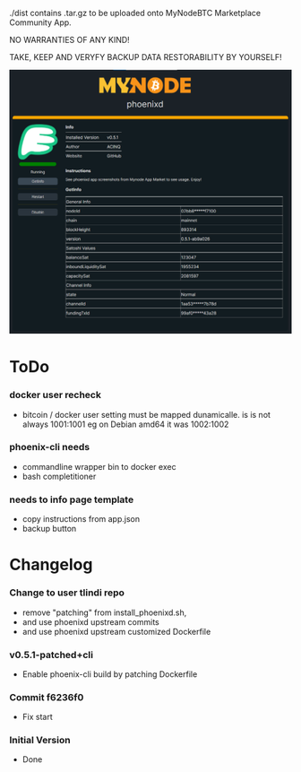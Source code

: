 ./dist contains .tar.gz to be uploaded onto MyNodeBTC Marketplace Community App.

NO WARRANTIES OF ANY KIND!

TAKE, KEEP AND VERYFY BACKUP DATA RESTORABILITY BY YOURSELF!

![myNodeBTC-phoenixd](https://raw.githubusercontent.com/tlindi/mynode-phoenixd/refs/heads/main/screenshots/1.png)
# ToDo

### docker user recheck
* bitcoin / docker user setting must be mapped dunamicalle. 
is is not always 1001:1001 eg on Debian amd64 it was 1002:1002

### phoenix-cli needs 
* commandline wrapper bin to docker exec
* bash completitioner

### needs to info page template
* copy instructions from app.json
* backup button

# Changelog

### Change to user tlindi repo
* remove "patching" from install_phoenixd.sh,
* and use phoenixd upstream commits
* and use phoenixd upstream customized Dockerfile

### v0.5.1-patched+cli
* Enable phoenix-cli build by patching Dockerfile

### Commit f6236f0
* Fix start

### Initial Version
* Done
